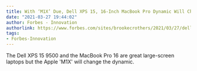```yaml
---
title: With ‘M1X’ Due, Dell XPS 15, 16-Inch MacBook Pro Dynamic Will Change
date: "2021-03-27 19:44:02"
author: Forbes - Innovation
authorlink: https://www.forbes.com/sites/brookecrothers/2021/03/27/dell-xps-15-9500-vs-16-inch-macbook-pro-the-m1x-cometh-update-2021/
tags:
- Forbes-Innovation
---
```

The Dell XPS 15 9500 and the MacBook Pro 16 are great large-screen laptops but the Apple 'M1X' will change the dynamic.